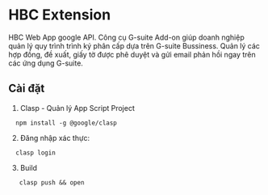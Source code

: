 # HBC Extension
HBC Web App google API.
Công cụ G-suite Add-on giúp doanh nghiệp quản lý quy trình trình ký phân cấp dựa trên G-suite Bussiness. Quản lý các hợp đồng, đề xuất, giấy tờ được phê duyệt và gửi email phản hồi ngay trên các ứng dụng G-suite.
## Cài đặt
1. Clasp - Quản lý App Script Project
  ```
    npm install -g @google/clasp
  ```
 2. Đăng nhập xác thực:
  ```
    clasp login 
   ```
 3. Build
 ```
    clasp push && open 
 ```
